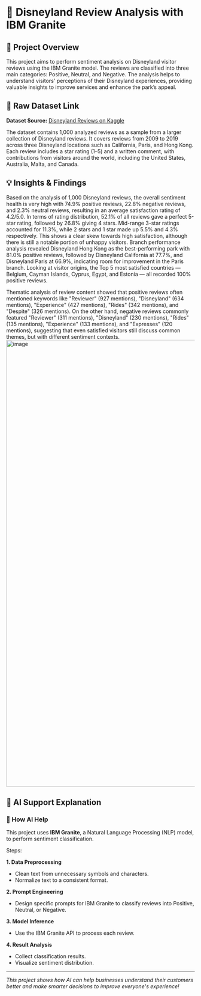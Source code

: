 # 🎢 Disneyland Review Analysis with IBM Granite

## 📝 Project Overview
  This project aims to perform sentiment analysis on Disneyland visitor reviews using the IBM Granite model. The reviews are classified into three main categories: Positive, Neutral, and Negative. The analysis helps to understand visitors' perceptions of their Disneyland experiences, providing valuable insights to improve services and enhance the park’s appeal.

## 🔗 Raw Dataset Link

**Dataset Source:** [Disneyland Reviews on Kaggle](https://www.kaggle.com/datasets/arushchillar/disneyland-reviews)

  The dataset contains 1,000 analyzed reviews as a sample from a larger collection of Disneyland reviews. It covers reviews from 2009 to 2019 across three Disneyland locations such as California, Paris, and Hong Kong. Each review includes a star rating (1–5) and a written comment, with contributions from visitors around the world, including the United States, Australia, Malta, and Canada.

## 💡 Insights & Findings

  Based on the analysis of 1,000 Disneyland reviews, the overall sentiment health is very high with 74.9% positive reviews, 22.8% negative reviews, and 2.3% neutral reviews, resulting in an average satisfaction rating of 4.2/5.0. In terms of rating distribution, 52.1% of all reviews gave a perfect 5-star rating, followed by 26.8% giving 4 stars. Mid-range 3-star ratings accounted for 11.3%, while 2 stars and 1 star made up 5.5% and 4.3% respectively. This shows a clear skew towards high satisfaction, although there is still a notable portion of unhappy visitors. Branch performance analysis revealed Disneyland Hong Kong as the best-performing park with 81.0% positive reviews, followed by Disneyland California at 77.7%, and Disneyland Paris at 66.9%, indicating room for improvement in the Paris branch. Looking at visitor origins, the Top 5 most satisfied countries — Belgium, Cayman Islands, Cyprus, Egypt, and Estonia — all recorded 100% positive reviews.

  Thematic analysis of review content showed that positive reviews often mentioned keywords like "Reviewer" (927 mentions), "Disneyland" (634 mentions), "Experience" (427 mentions), "Rides" (342 mentions), and "Despite" (326 mentions). On the other hand, negative reviews commonly featured "Reviewer" (311 mentions), "Disneyland" (230 mentions), "Rides" (135 mentions), "Experience" (133 mentions), and "Expresses" (120 mentions), suggesting that even satisfied visitors still discuss common themes, but with different sentiment contexts.
  <img width="1590" height="1190" alt="image" src="https://github.com/user-attachments/assets/90cc090a-2fb1-4a0c-9fe0-cbc6a3a93366" />


## 🤖 AI Support Explanation

### 🧠 How AI Help

This project uses **IBM Granite**, a Natural Language Processing (NLP) model, to perform sentiment classification.

Steps:

**1. Data Preprocessing**

- Clean text from unnecessary symbols and characters.
- Normalize text to a consistent format.

**2. Prompt Engineering**

- Design specific prompts for IBM Granite to classify reviews into Positive, Neutral, or Negative.

**3. Model Inference**

- Use the IBM Granite API to process each review.

**4. Result Analysis**

- Collect classification results.
- Visualize sentiment distribution.
---

*This project shows how AI can help businesses understand their customers better and make smarter decisions to improve everyone's experience!*
